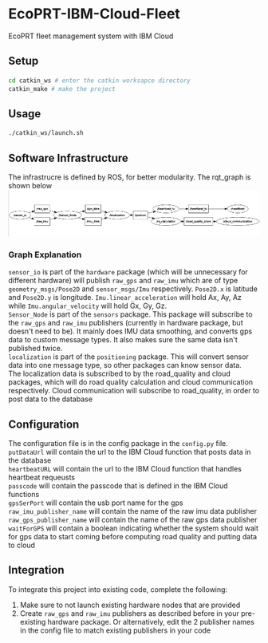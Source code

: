 # EcoPRT-IBM-Cloud-Fleet
EcoPRT fleet management system with IBM Cloud



## Setup
``` bash
cd catkin_ws # enter the catkin worksapce directory
catkin_make # make the project
```

## Usage
``` bash
./catkin_ws/launch.sh
```

## Software Infrastructure
The infrastrucre is defined by ROS, for better modularity. The rqt_graph is shown below\
![Click here if image doesn't appear](https://github.com/imoghul/EcoPRT-IBM-Cloud-Fleet/blob/main/ros%20infrastructure.png)
### Graph Explanation
`sensor_io` is part of the `hardware` package (which will be unnecessary for different hardware) will publish `raw_gps` and `raw_imu` which are of type `geometry_msgs/Pose2D` and `sensor_msgs/Imu` respectively. `Pose2D.x` is latitude and `Pose2D.y` is longitude. `Imu.linear_acceleration` will hold Ax, Ay, Az while `Imu.angular_velocity` will hold Gx, Gy, Gz.\
`Sensor_Node` is part of the `sensors` package. This package will subscribe to the `raw_gps` and `raw_imu` publishers (currently in hardware package, but doesn't need to be). It mainly does IMU data smoothing, and converts gps data to custom message types. It also makes sure the same data isn't published twice.\
`localization` is part of the `positioning` package. This will convert sensor data into one message type, so other packages can know sensor data.\
The localization data is subscribed to by the road_quality and cloud packages, which will do road quality calculation and cloud communication respectively. Cloud communication will subscribe to road_quality, in order to post data to the database


## Configuration
The configuration file is in the config package in the ```config.py``` file.\
`putDataUrl` will contain the url to the IBM Cloud function that posts data in the database\
`heartbeatURL` will contain the url to the IBM Cloud function that handles heartbeat requeusts\
`passcode` will contain the passcode that is defined in the IBM Cloud functions\
`gpsSerPort` will contain the usb port name for the gps\
`raw_imu_publisher_name` will contain the name of the raw imu data publisher\
`raw_gps_publisher_name` will contain the name of the raw gps data publisher\
`waitForGPS` will contain a boolean indicating whether the system should wait for gps data to start coming before computing road quality and putting data to cloud

## Integration
To integrate this project into existing code, complete the following:
1. Make sure to not launch existing hardware nodes that are provided
2. Create `raw_gps` and `raw_imu` publishers as described before in your pre-existing hardware package. Or alternatively, edit the 2 publisher names in the config file to match existing publishers in your code
